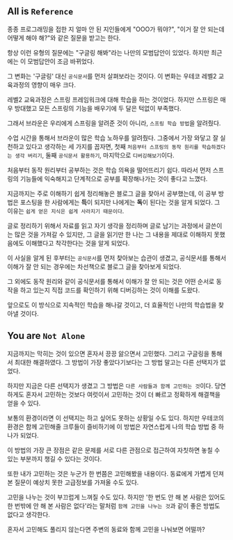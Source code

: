## All is `Reference`

종종 프로그래밍을 접한 지 얼마 안 된 지인들에게 "OOO가 뭐야?", "이거 잘 안 되는데 어떻게 해야 해?"와 같은 질문을 받고는 한다. 


항상 이런 유형의 질문에는 "구글링 해봐"라는 나만의 모범답안이 있었다. 하지만 최근에는 이 모범답안이 조금 바뀌었다. 


그 변화는 '구글링' 대신 `공식문서`를 먼저 살펴보라는 것이다. 이 변화는 우테코 레벨2 교육과정의 영향이 매우 크다. 


레벨2 교육과정은 스프링 프레임워크에 대해 학습을 하는 것이었다. 하지만 스프링은 매우 방대했고 모든 스프링의 기능을 배우기에 두 달은 턱없이 부족했다. 


그래서 브라운은 우리에게 스프링을 알려준 것이 아니라, `스프링 학습 방법`을 알려줬다. 


수업 시간을 통해서 브라운이 많은 학습 노하우를 알려줬다. 그중에서 가장 와닿고 잘 실천하고 있다고 생각하는 세 가지를 꼽자면, 
첫째 `처음부터 스프링의 동작 원리를 학습하겠다는 생각 버리기`, 둘째 `공식문서 활용하기`, 마지막으로 `디버깅해보기`이다. 

처음부터 동작 원리부터 공부하는 것은 학습 의욕을 떨어뜨리기 쉽다. 따라서 먼저 스프링의 기능들에 익숙해지고 단계적으로 공부를 확장해나가는 것이 좋다고 느꼈다. 


지금까지는 주로 이해하기 쉽게 정리해놓은 블로그 글을 찾아서 공부했는데, 이 공부 방법은 포스팅을 한 사람에게는 **득**이 되지만 나에게는 **독**이 된다는 것을 알게 되었다. 
그 이유는 `쉽게 얻은 지식은 쉽게 사라지기 때문이다`. 

글로 정리하기 위해서 자료를 읽고 자기 생각을 정리하며 글로 남기는 과정에서 글쓴이는 많은 것을 가져갈 수 있지만, 
그 글을 읽기만 한 나는 그 내용을 제대로 이해하지 못했음에도 이해했다고 착각한다는 것을 알게 되었다. 


이 사실을 알게 된 후부터는 `공식문서`를 먼저 찾아보는 습관이 생겼고, 공식문서를 통해서 이해가 잘 안 되는 경우에는 차선책으로 블로그 글을 찾아보게 되었다. 


그 외에도 동작 원리와 같이 공식문서를 통해서 이해가 잘 안 되는 것은 어떤 순서로 동작을 하고 있는지 직접 코드를 확인하기 위해 디버깅하는 것이 이해를 도왔다. 


앞으로도 이 방식으로 지속적인 학습을 해나갈 것이고, 더 효율적인 나만의 학습법을 찾아낼 것이다. 



## You are `Not Alone` 

지금까지는 막히는 것이 있으면 혼자서 끙끙 앓으면서 고민했다. 그리고 구글링을 통해서 최대한 해결하였다. 그 방법이 가장 좋았다기보다는 그 방법 말고는 다른 선택지가 없었다. 


하지만 지금은 다른 선택지가 생겼고 그 방법은 `다른 사람들과 함께 고민하는 것`이다. 당연하게도 혼자서 고민하는 것보다 여럿이서 고민하는 것이 더 빠르고 정확하게 해결책을 얻을 수 있다.  


보통의 환경이라면 이 선택지는 하고 싶어도 못하는 상황일 수도 있다. 하지만 우테코의 환경은 함께 고민해줄 크루들이 즐비하기에 이 방법은 자연스럽게 나의 학습 방법 중 하나가 되었다. 


이 방법의 가장 큰 장점은 같은 문제를 서로 다른 관점으로 접근하여 자칫하면 놓칠 수 있는 부분까지 챙길 수 있다는 것이다. 


또한 내가 고민하는 것은 누군가 한 번쯤은 고민해봤을 내용이다. 동료에게 가볍게 던져본 질문이 예상치 못한 고급정보를 가져올 수도 있다. 


고민을 나누는 것이 부끄럽게 느껴질 수도 있다. 하지만 '한 번도 안 해 본 사람은 있어도 한 번밖에 안 해 본 사람은 없다'라는 말처럼 `함께 고민을 나누는 것`과 같이 좋은 방법도 없다고 생각한다. 


혼자서 고민해도 풀리지 않는다면 주변의 동료와 함께 고민을 나눠보면 어떨까? 


